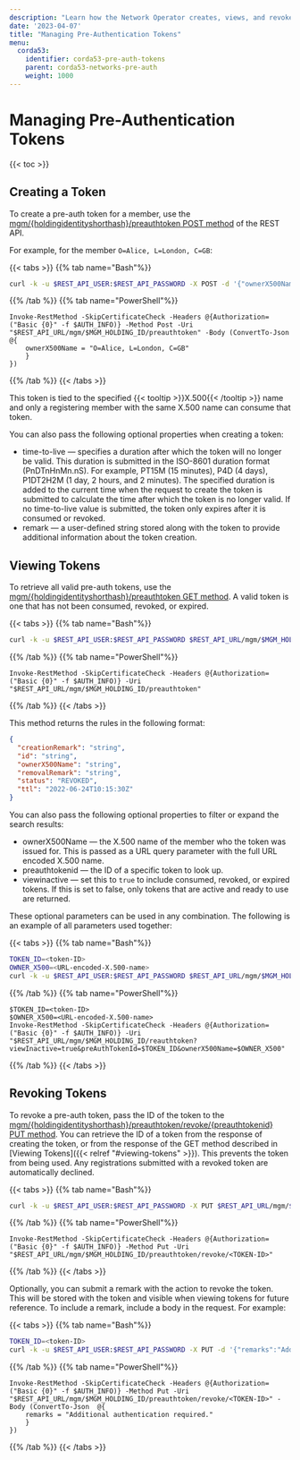 ```yaml
---
description: "Learn how the Network Operator creates, views, and revokes pre-authentication tokens."
date: '2023-04-07'
title: "Managing Pre-Authentication Tokens"
menu:
  corda53:
    identifier: corda53-pre-auth-tokens
    parent: corda53-networks-pre-auth
    weight: 1000
---
```

# Managing Pre-Authentication Tokens

{{< toc >}}

## Creating a Token

To create a pre-auth token for a member, use the [mgm/{holdingidentityshorthash}/preauthtoken POST method](../../../../reference/rest-api/openapi.html#tag/MGM-API/operation/post_mgm__holdingidentityshorthash__preauthtoken) of the REST API.

For example, for the member `O=Alice, L=London, C=GB`:

{{< tabs >}}
{{% tab name="Bash"%}}
```bash
curl -k -u $REST_API_USER:$REST_API_PASSWORD -X POST -d '{"ownerX500Name": "O=Alice, L=London, C=GB"}' $REST_API_URL/mgm/$MGM_HOLDING_ID/preauthtoken
```
{{% /tab %}}
{{% tab name="PowerShell"%}}
```shell
Invoke-RestMethod -SkipCertificateCheck -Headers @{Authorization=("Basic {0}" -f $AUTH_INFO)} -Method Post -Uri "$REST_API_URL/mgm/$MGM_HOLDING_ID/preauthtoken" -Body (ConvertTo-Json @{
    ownerX500Name = "O=Alice, L=London, C=GB"
    }
})
```
{{% /tab %}}
{{< /tabs >}}

This token is tied to the specified {{< tooltip >}}X.500{{< /tooltip >}} name and only a registering member with the same X.500 name can consume that token.

You can also pass the following optional properties when creating a token:

* time-to-live — specifies a duration after which the token will no longer be valid.
This duration is submitted in the ISO-8601 duration format (PnDTnHnMn.nS).
For example, PT15M (15 minutes), P4D (4 days), P1DT2H2M (1 day, 2 hours, and 2 minutes).
The specified duration is added to the current time when the request to create the token is submitted to calculate the time after which the token is no longer valid.
If no time-to-live value is submitted, the token only expires after it is consumed or revoked.
* remark —  a user-defined string stored along with the token to provide additional information about the token creation.

## Viewing Tokens

To retrieve all valid pre-auth tokens, use the [mgm/{holdingidentityshorthash}/preauthtoken GET method](../../../../reference/rest-api/openapi.html#tag/MGM-API/operation/get_mgm__holdingidentityshorthash__preauthtoken). A valid token is one that has not been consumed, revoked, or expired.

{{< tabs >}}
{{% tab name="Bash"%}}
```bash
curl -k -u $REST_API_USER:$REST_API_PASSWORD $REST_API_URL/mgm/$MGM_HOLDING_ID/preauthtoken
```
{{% /tab %}}
{{% tab name="PowerShell"%}}
```shell
Invoke-RestMethod -SkipCertificateCheck -Headers @{Authorization=("Basic {0}" -f $AUTH_INFO)} -Uri "$REST_API_URL/mgm/$MGM_HOLDING_ID/preauthtoken"
```
{{% /tab %}}
{{< /tabs >}}

This method returns the rules in the following format:
```JSON
{
  "creationRemark": "string",
  "id": "string",
  "ownerX500Name": "string",
  "removalRemark": "string",
  "status": "REVOKED",
  "ttl": "2022-06-24T10:15:30Z"
}
```

You can also pass the following optional properties to filter or expand the search results:

* ownerX500Name — the X.500 name of the member who the token was issued for.
This is passed as a URL query parameter with the full URL encoded X.500 name.
* preauthtokenid — the ID of a specific token to look up.
* viewinactive — set this to `true` to include consumed, revoked, or expired tokens.
If this is set to false, only tokens that are active and ready to use are returned.

These optional parameters can be used in any combination. The following is an example of all parameters used together:

{{< tabs >}}
{{% tab name="Bash"%}}
```bash
TOKEN_ID=<token-ID>
OWNER_X500=<URL-encoded-X.500-name>
curl -k -u $REST_API_USER:$REST_API_PASSWORD $REST_API_URL/mgm/$MGM_HOLDING_ID/reauthtoken?viewInactive=true&preAuthTokenId='$TOKEN_ID'&ownerX500Name='$OWNER_X500
```
{{% /tab %}}
{{% tab name="PowerShell"%}}
```shell
$TOKEN_ID=<token-ID>
$OWNER_X500=<URL-encoded-X.500-name>
Invoke-RestMethod -SkipCertificateCheck -Headers @{Authorization=("Basic {0}" -f $AUTH_INFO)} -Uri "$REST_API_URL/mgm/$MGM_HOLDING_ID/reauthtoken?viewInactive=true&preAuthTokenId=$TOKEN_ID&ownerX500Name=$OWNER_X500"
```
{{% /tab %}}
{{< /tabs >}}

## Revoking Tokens

To revoke a pre-auth token, pass the ID of the token to the [mgm/{holdingidentityshorthash}/preauthtoken/revoke/{preauthtokenid} PUT method](../../../../reference/rest-api/openapi.html#tag/MGM-API/operation/put_mgm__holdingidentityshorthash__preauthtoken_revoke__preauthtokenid_). You can retrieve the ID of a token from the response of creating the token, or from the response of the GET method described in [Viewing Tokens]({{< relref "#viewing-tokens" >}}). This prevents the token from being used. Any registrations submitted with a revoked token are automatically declined.

{{< tabs >}}
{{% tab name="Bash"%}}
```bash
curl -k -u $REST_API_USER:$REST_API_PASSWORD -X PUT $REST_API_URL/mgm/$MGM_HOLDING_ID/preauthtoken/revoke/<TOKEN-ID>
```
{{% /tab %}}
{{% tab name="PowerShell"%}}
```shell
Invoke-RestMethod -SkipCertificateCheck -Headers @{Authorization=("Basic {0}" -f $AUTH_INFO)} -Method Put -Uri "$REST_API_URL/mgm/$MGM_HOLDING_ID/preauthtoken/revoke/<TOKEN-ID>"
```
{{% /tab %}}
{{< /tabs >}}

Optionally, you can submit a remark with the action to revoke the token. This will be stored with the token and visible when viewing tokens for future reference. To include a remark, include a body in the request. For example:

{{< tabs >}}
{{% tab name="Bash"%}}
```bash
TOKEN_ID=<token-ID>
curl -k -u $REST_API_USER:$REST_API_PASSWORD -X PUT -d '{"remarks":"Additional authentication required."}' $REST_API_URL/mgm/$MGM_HOLDING_ID/preauthtoken/revoke/$TOKEN_ID
```
{{% /tab %}}
{{% tab name="PowerShell"%}}
```shell
Invoke-RestMethod -SkipCertificateCheck -Headers @{Authorization=("Basic {0}" -f $AUTH_INFO)} -Method Put -Uri "$REST_API_URL/mgm/$MGM_HOLDING_ID/preauthtoken/revoke/<TOKEN-ID>" -Body (ConvertTo-Json  @{
    remarks = "Additional authentication required."
    }
})
```
{{% /tab %}}
{{< /tabs >}}
